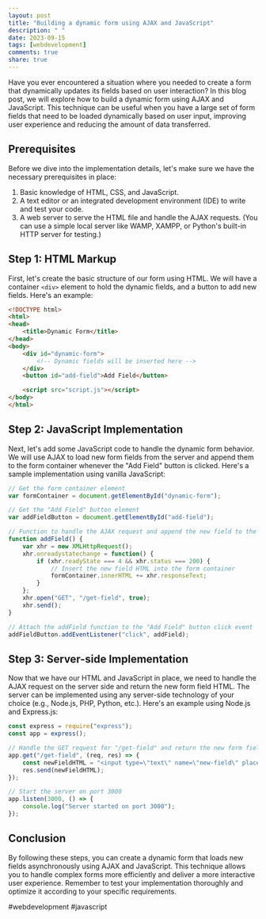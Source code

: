 ```yaml
---
layout: post
title: "Building a dynamic form using AJAX and JavaScript"
description: " "
date: 2023-09-15
tags: [webdevelopment]
comments: true
share: true
---
```


Have you ever encountered a situation where you needed to create a form that dynamically updates its fields based on user interaction? In this blog post, we will explore how to build a dynamic form using AJAX and JavaScript. This technique can be useful when you have a large set of form fields that need to be loaded dynamically based on user input, improving user experience and reducing the amount of data transferred.

## Prerequisites

Before we dive into the implementation details, let's make sure we have the necessary prerequisites in place:

1. Basic knowledge of HTML, CSS, and JavaScript.
2. A text editor or an integrated development environment (IDE) to write and test your code.
3. A web server to serve the HTML file and handle the AJAX requests. (You can use a simple local server like WAMP, XAMPP, or Python's built-in HTTP server for testing.)

## Step 1: HTML Markup

First, let's create the basic structure of our form using HTML. We will have a container `<div>` element to hold the dynamic fields, and a button to add new fields. Here's an example:

```html
<!DOCTYPE html>
<html>
<head>
    <title>Dynamic Form</title>
</head>
<body>
    <div id="dynamic-form">
        <!-- Dynamic fields will be inserted here -->
    </div>
    <button id="add-field">Add Field</button>

    <script src="script.js"></script>
</body>
</html>
```

## Step 2: JavaScript Implementation

Next, let's add some JavaScript code to handle the dynamic form behavior. We will use AJAX to load new form fields from the server and append them to the form container whenever the "Add Field" button is clicked. Here's a sample implementation using vanilla JavaScript:

```javascript
// Get the form container element
var formContainer = document.getElementById("dynamic-form");

// Get the "Add Field" button element
var addFieldButton = document.getElementById("add-field");

// Function to handle the AJAX request and append the new field to the form container
function addField() {
    var xhr = new XMLHttpRequest();
    xhr.onreadystatechange = function() {
        if (xhr.readyState === 4 && xhr.status === 200) {
            // Insert the new field HTML into the form container
            formContainer.innerHTML += xhr.responseText;
        }
    };
    xhr.open("GET", "/get-field", true);
    xhr.send();
}

// Attach the addField function to the "Add Field" button click event
addFieldButton.addEventListener("click", addField);
```

## Step 3: Server-side Implementation

Now that we have our HTML and JavaScript in place, we need to handle the AJAX request on the server side and return the new form field HTML. The server can be implemented using any server-side technology of your choice (e.g., Node.js, PHP, Python, etc.). Here's an example using Node.js and Express.js:

```javascript
const express = require("express");
const app = express();

// Handle the GET request for "/get-field" and return the new form field HTML
app.get("/get-field", (req, res) => {
    const newFieldHTML = "<input type=\"text\" name=\"new-field\" placeholder=\"New Field\" />";
    res.send(newFieldHTML);
});

// Start the server on port 3000
app.listen(3000, () => {
    console.log("Server started on port 3000");
});
```

## Conclusion

By following these steps, you can create a dynamic form that loads new fields asynchronously using AJAX and JavaScript. This technique allows you to handle complex forms more efficiently and deliver a more interactive user experience. Remember to test your implementation thoroughly and optimize it according to your specific requirements.

#webdevelopment #javascript